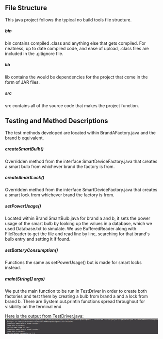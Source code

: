 ## File Structure

This java project follows the typical no build tools file structure. 

##### bin 
bin contains compiled .class and anything else that gets compiled. For neatness, up to date compiled code, and ease of upload, .class files are included in the .gitignore file. 

##### lib
lib contains the would be dependencies for the project that come in the form of JAR files.

##### src
src contains all of the source code that makes the project function.

## Testing and Method Descriptions

The test methods developed are located within BrandAFactory.java and the brand b equivalent.

##### createSmartBulb()
Overridden method from the interface SmartDeviceFactory.java that creates a smart bulb from whichever brand the factory is from.

##### createSmartLock()
Overridden method from the interface SmartDeviceFactory.java that creates a smart lock from whichever brand the factory is from.

##### setPowerUsage()
Located within Brand SmartBulb.java for brand a and b, it sets the power usage of the smart bulb by looking up the values in a database, which we used Database.txt to simulate. We use BufferedReader along with FileReader to get the file and read line by line, searching for that brand's bulb entry and setting it if found.

##### setBatteryConsumption()
Functions the same as setPowerUsage() but is made for smart locks instead.

##### main(String[] args)
We put the main function to be run in TestDriver in order to create both factories and test them by creating a bulb from brand a and a lock from brand b. There are System.out.println functions spread throughout for visibility on the terminal end.

Here is the output from TestDriver.java:
![alt text](test_output.png)